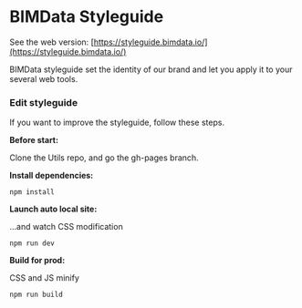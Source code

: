 # BIMData Styleguide
See the web version: [https://styleguide.bimdata.io/](https://styleguide.bimdata.io/)

BIMData styleguide set the identity of our brand and let you apply it to your several web tools.


### Edit styleguide
If you want to improve the styleguide, follow these steps.

__Before start:__

Clone the Utils repo, and go the gh-pages branch.


__Install dependencies:__

```
npm install
```


__Launch auto local site:__

...and watch CSS modification
```
npm run dev
```


__Build for prod:__

CSS and JS minify
```
npm run build
```
